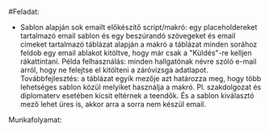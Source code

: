 #Feladat:
- Sablon alapján sok emailt előkészítő script/makró: egy placeholdereket tartalmazó email sablon és egy beszúrandó szövegeket és email címeket tartalmazó táblázat alapján a makró a táblázat minden sorához feldob egy email ablakot kitöltve, hogy már csak a "Küldés"-re kelljen rákattintani. Példa felhasználás: minden hallgatónak névre szóló e-mail arról, hogy ne felejtse el kitölteni a záróvizsga adatlapot. Továbbfejlesztés: a táblázat egyik mezője azt határozza meg, hogy több lehetséges sablon közül melyiket használja a makró. Pl. szakdolgozat és diplomaterv esetében kicsit eltérnek a teendők. És a sablon kiválasztó mező lehet üres is, akkor arra a sorra nem készül email.

Munkafolyamat:
 